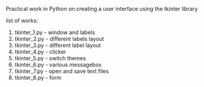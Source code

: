 Practical work in Python on creating a user interface using the tkinter library

list of works:
1. tkinter_1.py - window and labels
2. tkinter_2.py - different labels layout
3. tkinter_3.py - different label layout
4. tkinter_4.py - clicker
5. tkinter_5.py - switch themes
6. tkinter_6.py - various messagebox 
7. tkinter_7.py - open and save text files
8. tkinter_8.py - form
